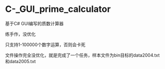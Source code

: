 # C-_GUI_prime_calculator
基于C# GUI编写的质数计算器

练手作，没优化

只支持1-100000个数字运算，否则会卡死

文件操作完全没优化，就是完成了一个任务，样本文件为bin目标的data2004.txt和data2005.txt
